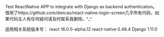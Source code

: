 
Test ReactNative APP to integrate with Django as backend authentication。
借用了https://github.com/dwicao/react-native-login-screen几乎所有代码，如果代码主人有任何疑问请及时联系我删除。^_^

适用相关系统版本号：
react           16.0.0-alpha.12
react-native    0.46.4
Django          1.11.0
